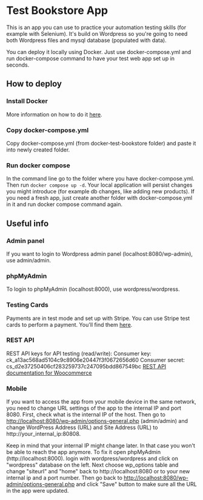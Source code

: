 # Test Bookstore App

This is an app you can use to practice your automation testing skills (for example with Selenium). It's build on Wordpress so you're going to need both Wordpress files and mysql database (populated with data).

You can deploy it locally using Docker. Just use docker-compose.yml and run docker-compose command to have your test web app set up in seconds.

## How to deploy
### Install Docker
More information on how to do it [here](https://www.docker.com/).
### Copy docker-compose.yml
Copy docker-compose.yml (from docker-test-bookstore folder) and paste it into newly created folder.
### Run docker compose
In the command line go to the folder where you have docker-compose.yml. Then run `docker compose up -d`. Your local application will persist changes you might introduce (for example db changes, like adding new products). If you need a fresh app, just create another folder with docker-compose.yml in it and run docker compose command again.


## Useful info
### Admin panel
If you want to login to Wordpress admin panel (localhost:8080/wp-admin), use admin/admin.
### phpMyAdmin
To login to phpMyAdmin (localhost:8000), use wordpress/wordpress.
### Testing Cards
Payments are in test mode and set up with Stripe. You can use Stripe test cards to perform a payment. You'll find them [here](https://stripe.com/docs/testing#cards).
### REST API
REST API keys for API testing (read/write):
Consumer key: ck_a13ac568ad5104c9c8906e20447f3f0672656d60
Consumer secret: cs_d2e37250406cf283259737c247095bdd867549bc
[REST API documentation for Woocommerce](https://woocommerce.github.io/woocommerce-rest-api-docs/)
### Mobile
If you want to access the app from your mobile device in the same network, you need to change URL settings of the app to the internal IP and port 8080. First, check what is the internal IP of the host. Then go to [http://localhost:8080/wp-admin/options-general.php](http://localhost:8080/wp-admin/options-general.php) (admin/admin) and change WordPress Address (URL) and Site Address (URL) to http://your_internal_ip:80808. 

Keep in mind that your internal IP might change later. In that case you won't be able to reach the app anymore. To fix it open phpMyAdmin (http://localhost:8000). login with wordpress/wordpress and click on "wordpress" database on the left. Next choose wp_options table and change "siteurl" and "home" back to http://localhost:8080 or to your new internal ip and a port number. Then go back to [http://localhost:8080/wp-admin/options-general.php](http://localhost:8080/wp-admin/options-general.php) and click "Save" button to make sure all the URL in the app were updated.

